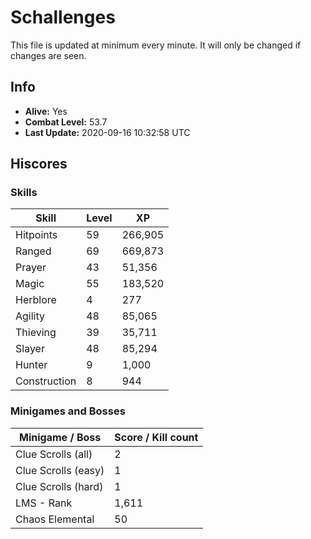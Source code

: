 # Schallenges

This file is updated at minimum every minute. It will only be changed if changes are seen.

## Info

 - **Alive:** Yes
 - **Combat Level:** 53.7
 - **Last Update:** 2020-09-16 10:32:58 UTC

## Hiscores

### Skills

| Skill | Level | XP |
|--|--|--|
| Hitpoints | 59 | 266,905 |
| Ranged | 69 | 669,873 |
| Prayer | 43 | 51,356 |
| Magic | 55 | 183,520 |
| Herblore | 4 | 277 |
| Agility | 48 | 85,065 |
| Thieving | 39 | 35,711 |
| Slayer | 48 | 85,294 |
| Hunter | 9 | 1,000 |
| Construction | 8 | 944 |

### Minigames and Bosses

| Minigame / Boss | Score / Kill count |
|--|--|
| Clue Scrolls (all) | 2 |
| Clue Scrolls (easy) | 1 |
| Clue Scrolls (hard) | 1 |
| LMS - Rank | 1,611 |
| Chaos Elemental | 50 |
